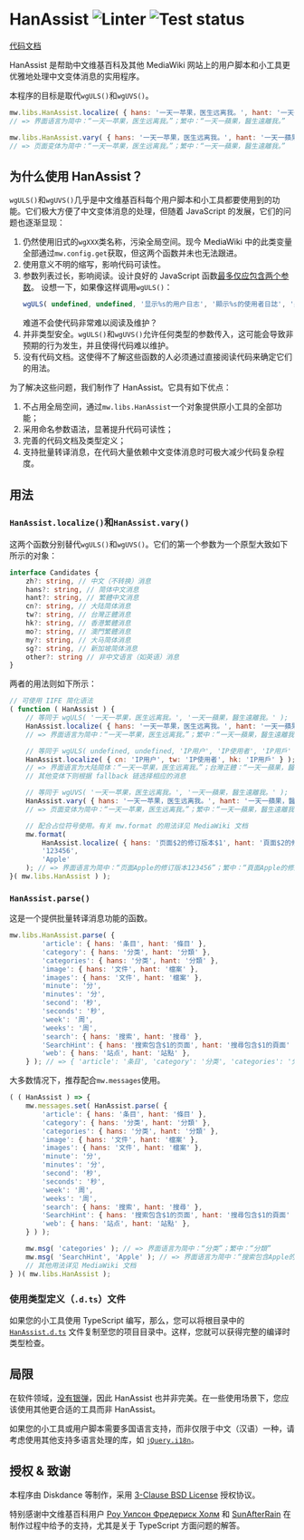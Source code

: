 # HanAssist ![Linter](https://github.com/diskdance/HanAssist/actions/workflows/lint.yml/badge.svg) ![Test status](https://github.com/diskdance/HanAssist/actions/workflows/test.yml/badge.svg)
[代码文档](https://diskdance.github.io/HanAssist/)

HanAssist 是帮助中文维基百科及其他 MediaWiki 网站上的用户脚本和小工具更优雅地处理中文变体消息的实用程序。

本程序的目标是取代``wgULS()``和``wgUVS()``。

```javascript
mw.libs.HanAssist.localize( { hans: '一天一苹果，医生远离我。', hant: '一天一蘋果，醫生遠離我。' } );
// => 界面语言为简中：“一天一苹果，医生远离我。”；繁中：“一天一蘋果，醫生遠離我。”

mw.libs.HanAssist.vary( { hans: '一天一苹果，医生远离我。', hant: '一天一蘋果，醫生遠離我。' } );
// => 页面变体为简中：“一天一苹果，医生远离我。”；繁中：“一天一蘋果，醫生遠離我。”
```

## 为什么使用 HanAssist？
``wgULS()``和``wgUVS()``几乎是中文维基百科每个用户脚本和小工具都要使用到的功能。它们极大方便了中文变体消息的处理，但随着 JavaScript 的发展，它们的问题也逐渐显现：

1. 仍然使用旧式的``wgXXX``类名称，污染全局空间。现今 MediaWiki 中的此类变量全部通过``mw.config.get``获取，但这两个函数并未也无法跟进。
2. 使用意义不明的缩写，影响代码可读性。
3. 参数列表过长，影响阅读。设计良好的 JavaScript 函数[最多仅应包含两个参数](https://github.com/ryanmcdermott/clean-code-javascript#function-arguments-2-or-fewer-ideally)。
   设想一下，如果像这样调用``wgULS()``：
   ```javascript
   wgULS( undefined, undefined, '显示%s的用户日志', '顯示%s的使用者日誌', '顯示%s的用戶日誌' );
   ```
   难道不会使代码非常难以阅读及维护？
4. 并非类型安全。``wgULS()``和``wgUVS()``允许任何类型的参数传入，这可能会导致非预期的行为发生，并且使得代码难以维护。
5. 没有代码文档。这使得不了解这些函数的人必须通过直接阅读代码来确定它们的用法。

为了解决这些问题，我们制作了 HanAssist。它具有如下优点：

1. 不占用全局空间，通过``mw.libs.HanAssist``一个对象提供原小工具的全部功能；
2. 采用命名参数语法，显著提升代码可读性；
3. 完善的代码文档及类型定义；
4. 支持批量转译消息，在代码大量依赖中文变体消息时可极大减少代码复杂程度。

## 用法
### ``HanAssist.localize()``和``HanAssist.vary()``
这两个函数分别替代``wgULS()``和``wgUVS()``。它们的第一个参数为一个原型大致如下所示的对象：
```typescript
interface Candidates {
	zh?: string, // 中文（不转换）消息
	hans?: string, // 简体中文消息
	hant?: string, // 繁體中文消息
	cn?: string, // 大陆简体消息
	tw?: string, // 台灣正體消息
	hk?: string, // 香港繁體消息
	mo?: string, // 澳門繁體消息
	my?: string, // 大马简体消息
	sg?: string, // 新加坡简体消息
	other?: string // 非中文语言（如英语）消息
}
```

两者的用法则如下所示：
```javascript
// 可使用 IIFE 简化语法
( function ( HanAssist ) {
	// 等同于 wgULS( '一天一苹果，医生远离我。', '一天一蘋果，醫生遠離我。' );
	HanAssist.localize( { hans: '一天一苹果，医生远离我。', hant: '一天一蘋果，醫生遠離我。' } );
	// => 界面语言为简中：“一天一苹果，医生远离我。”；繁中：“一天一蘋果，醫生遠離我。”

	// 等同于 wgULS( undefined, undefined, 'IP用户', 'IP使用者', 'IP用戶' );
	HanAssist.localize( { cn: 'IP用户', tw: 'IP使用者', hk: 'IP用戶' } );
	// => 界面语言为大陆简体：“一天一苹果，医生远离我。”；台灣正體：“一天一蘋果，醫生遠離我。”；香港繁體：“一天一蘋果，醫生遠離我。”
	// 其他变体下则根据 fallback 链选择相应的消息

	// 等同于 wgUVS( '一天一苹果，医生远离我。', '一天一蘋果，醫生遠離我。' );
	HanAssist.vary( { hans: '一天一苹果，医生远离我。', hant: '一天一蘋果，醫生遠離我。' } );
	// => 页面变体为简中：“一天一苹果，医生远离我。”；繁中：“一天一蘋果，醫生遠離我。”

	// 配合占位符号使用。有关 mw.format 的用法详见 MediaWiki 文档
	mw.format(
	    HanAssist.localize( { hans: '页面$2的修订版本$1', hant: '頁面$2的修訂版本$1' } ),
	    '123456',
	    'Apple'
	); // => 界面语言为简中：“页面Apple的修订版本123456”；繁中：“頁面Apple的修訂版本123456”
}( mw.libs.HanAssist ) );
```

### ``HanAssist.parse()``
这是一个提供批量转译消息功能的函数。

```javascript
mw.libs.HanAssist.parse( {
		'article': { hans: '条目', hant: '條目' },
		'category': { hans: '分类', hant: '分類' },
		'categories': { hans: '分类', hant: '分類' },
		'image': { hans: '文件', hant: '檔案' },
		'images': { hans: '文件', hant: '檔案' },
		'minute': '分',
		'minutes': '分',
		'second': '秒',
		'seconds': '秒',
		'week': '周',
		'weeks': '周',
		'search': { hans: '搜索', hant: '搜尋' },
		'SearchHint': { hans: '搜索包含$1的页面', hant: '搜尋包含$1的頁面' },
		'web': { hans: '站点', hant: '站點' },
	} ); // => { 'article': '条目', 'category': '分类', 'categories': '分类', ... }
```

大多数情况下，推荐配合``mw.messages``使用。

```javascript
( ( HanAssist ) => {
	mw.messages.set( HanAssist.parse( {
		'article': { hans: '条目', hant: '條目' },
		'category': { hans: '分类', hant: '分類' },
		'categories': { hans: '分类', hant: '分類' },
		'image': { hans: '文件', hant: '檔案' },
		'images': { hans: '文件', hant: '檔案' },
		'minute': '分',
		'minutes': '分',
		'second': '秒',
		'seconds': '秒',
		'week': '周',
		'weeks': '周',
		'search': { hans: '搜索', hant: '搜尋' },
		'SearchHint': { hans: '搜索包含$1的页面', hant: '搜尋包含$1的頁面' },
		'web': { hans: '站点', hant: '站點' },
	} ) );

	mw.msg( 'categories' ); // => 界面语言为简中：“分类”；繁中：“分類”
	mw.msg( 'SearchHint', 'Apple' ); // => 界面语言为简中：“搜索包含Apple的页面”；繁中：“搜尋包含Apple的頁面”
	// 其他用法详见 MediaWiki 文档
} )( mw.libs.HanAssist );
```

### 使用类型定义（``.d.ts``）文件
如果您的小工具使用 TypeScript 编写，那么，您可以将根目录中的 [``HanAssist.d.ts``](./HanAssist.d.ts) 文件复制至您的项目目录中。这样，您就可以获得完整的编译时类型检查。

## 局限
在软件领域，[没有银弹](https://zh.wikipedia.org/wiki/%E6%B2%A1%E6%9C%89%E9%93%B6%E5%BC%B9)，因此 HanAssist 也并非完美。在一些使用场景下，您应该使用其他更合适的工具而非 HanAssist。

如果您的小工具或用户脚本需要多国语言支持，而非仅限于中文（汉语）一种，请考虑使用其他支持多语言处理的库，如 [``jQuery.i18n``](https://github.com/wikimedia/jquery.i18n)。

## 授权 & 致谢
本程序由 Diskdance 等制作，采用 [3-Clause BSD License](./LICENSE) 授权协议。

特别感谢中文维基百科用户 [Роу Уилсон Фредериск Холм](https://zh.wikipedia.org/wiki/User:Роу_Уилсон_Фредериск_Холм) 和 [SunAfterRain](https://zh.wikipedia.org/wiki/User:SunAfterRain) 在制作过程中给予的支持，尤其是关于 TypeScript 方面问题的解答。
